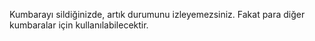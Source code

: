 Kumbarayı sildiğinizde, artık durumunu izleyemezsiniz. Fakat para diğer kumbaralar için kullanılabilecektir.